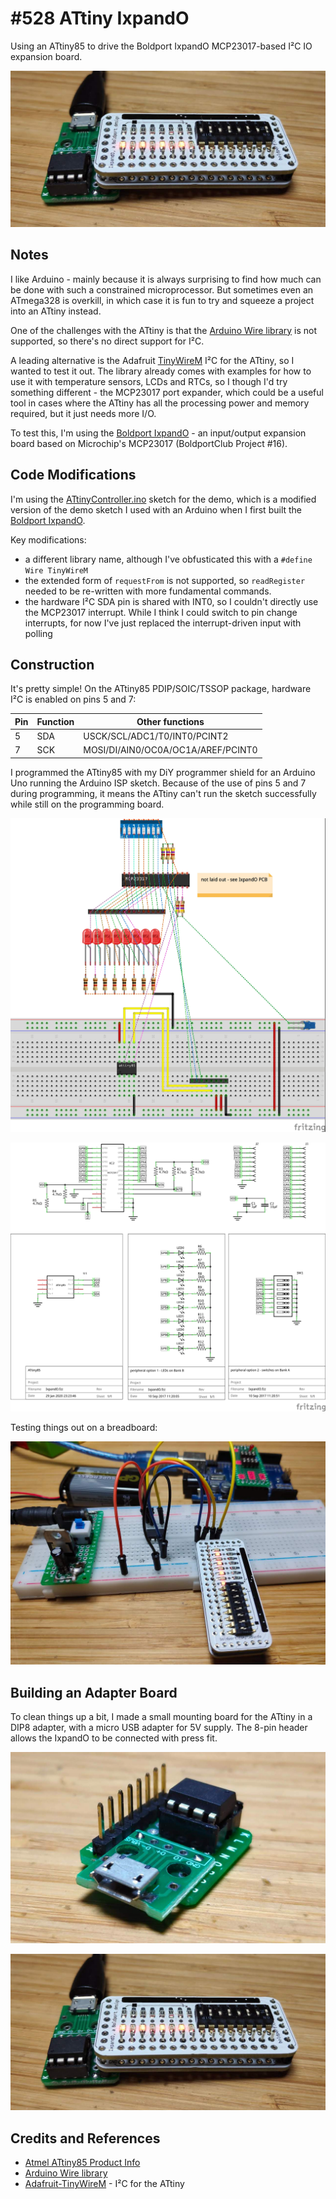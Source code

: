 # #528 ATtiny IxpandO

Using an ATtiny85 to drive the Boldport IxpandO MCP23017-based I²C IO expansion board.

![Build](./assets/ATtinyController_build.jpg?raw=true)

## Notes

I like Arduino - mainly because it is always surprising to find how much can be done with such a constrained microprocessor.
But sometimes even an ATmega328 is overkill, in which case it is fun to try and squeeze a project into an ATtiny instead.

One of the challenges with the ATtiny is that the [Arduino Wire library](https://www.arduino.cc/en/reference/wire)
is not supported, so there's no direct support for I²C.

A leading alternative is the Adafruit [TinyWireM](https://github.com/adafruit/TinyWireM) I²C for the ATtiny,
so I wanted to test it out. The library already comes with examples for how to use it with temperature sensors, LCDs and RTCs,
so I though I'd try something different - the MCP23017 port expander, which could be a useful tool in
cases where the ATtiny has all the processing power and memory required, but it just needs more I/O.

To test this, I'm using the
[Boldport IxpandO](../) - an input/output expansion board based on Microchip's MCP23017 (BoldportClub Project #16).

## Code Modifications

I'm using the [ATtinyController.ino](./ATtinyController.ino?raw=true) sketch for the demo, which is a modified version
of the demo sketch I used with an Arduino when I first built the [Boldport IxpandO](../).

Key modifications:

* a different library name, although I've obfusticated this with a `#define Wire TinyWireM`
* the extended form of `requestFrom` is not supported, so `readRegister` needed to be re-written with more fundamental commands.
* the hardware I²C SDA pin is shared with INT0, so I couldn't directly use the MCP23017 interrupt. While I think I could switch to pin change interrupts, for now I've just replaced the interrupt-driven input with polling

## Construction

It's pretty simple! On the ATtiny85 PDIP/SOIC/TSSOP package, hardware I²C is enabled on pins 5 and 7:

| Pin | Function | Other functions                    |
|-----|----------|------------------------------------|
| 5   | SDA      | USCK/SCL/ADC1/T0/INT0/PCINT2       |
| 7   | SCK      | MOSI/DI/AIN0/OC0A/OC1A/AREF/PCINT0 |

I programmed the ATtiny85 with my DiY programmer shield for an Arduino Uno running the Arduino ISP sketch.
Because of the use of pins 5 and 7 during programming, it means the ATtiny can't run the sketch successfully
while still on the programming board.

![Breadboard](./assets/ATtinyController_bb.jpg?raw=true)

![Schematic](./assets/ATtinyController_schematic.jpg?raw=true)

Testing things out on a breadboard:

![ATtinyController_bb_build](./assets/ATtinyController_bb_build.jpg?raw=true)

## Building an Adapter Board

To clean things up a bit, I made a small mounting board for the ATtiny in a DIP8 adapter,
with a micro USB adapter for 5V supply.
The 8-pin header allows the IxpandO to be connected with press fit.

![adapter_board](./assets/adapter_board.jpg?raw=true)

![Build](./assets/ATtinyController_build.jpg?raw=true)

## Credits and References

* [Atmel ATtiny85 Product Info](http://www.atmel.com/devices/ATTINY85.aspx)
* [Arduino Wire library](https://www.arduino.cc/en/reference/wire)
* [Adafruit-TinyWireM](https://github.com/adafruit/TinyWireM) - I²C for the ATtiny
